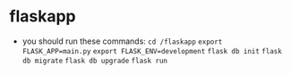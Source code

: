 # flaskapp
* you should run these commands:
`cd /flaskapp`
`export FLASK_APP=main.py`
`export FLASK_ENV=development`
`flask db init`
`flask db migrate`
`flask db upgrade`
`flask run`
